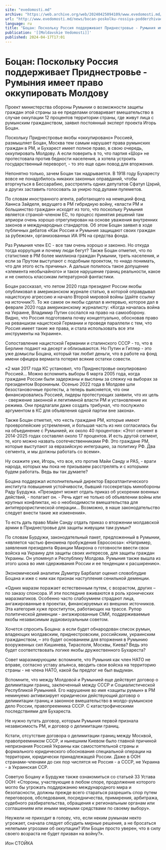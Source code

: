 ```yaml
---
site: "evedomosti.md"
archive: "https://web.archive.org/web/20240425094109/www.evedomosti.md/news/bocan-poskolku-rossiya-podderzhivaet-pridnestrove-rumyniya-i"
url: "http://www.evedomosti.md/news/bocan-poskolku-rossiya-podderzhivaet-pridnestrove-rumyniya-i"
language: ru
title: "Боцан: Поскольку Россия поддерживает Приднестровье - Румыния имеет право оккупировать Молдову"
publication: '[[Moldavskie Vedomosti]]'
published: 2024-04-17T17:01
---
```


# Боцан: Поскольку Россия поддерживает Приднестровье - Румыния имеет право оккупировать Молдову

Проект министерства обороны Румынии о возможности защиты граждан этой страны за ее пределами оговаривает вмешательство в случае оккупации 12 процентов территории страны, где живут лица с румынским гражданством, заявил постоянный эксперт проекта Игорь Боцан.

Поскольку Приднестровье якобы «оккупировано» Россией, размышляет Боцан, Москва тем самым нарушает права румынских граждан в РМ, и Бухарест имеет полное право, в свою очередь, оккупировать Молдову. А если поверить в то, что партия «Шор» не протестовала против бедности населения, а хотела устроить государственный переворот, - то это еще один повод для вторжения.

Непонятно только, зачем Боцан так надрывается. В 1918 году Бухаресту вовсе не понадобилось никаких законных оправданий, чтобы вторгнуться в Бессарабию, расстрелять одних депутатов Сфатул Цэрий, а других заставить голосовать за унирю под дулами пулеметов.

По словам иностранного агента, работающего на немецкий фонд Ханнса Зайделя, ведущего в РМ гибридную войну, «власти РМ и большинство граждан» исходят из того, что поскольку Румыния является страной-членом ЕС, то процесс принятия решений там априори очень хорошо отрегулирован на основе уважения внутренних законов и международных стандартов. Об этом Боцан заявил в ходе публичных дебатов «Как Россия и Румыния защищают своих граждан за рубежом», организованных ИА IPN на средства фонда.

Раз Румыния член ЕС - все там очень хорошо и законно. Но откуда тогда коррупция и почему люди бегут? Также Боцан отметил, что по статистике в РМ более миллиона граждан Румынии, треть населения, и если за Прутом выступают с подобным проектом, то «надо понимать, что для этого есть причины». А дальше полилось такое допущение «элемента необычайного» и такое нарушение границ реальности, какое и не снилось классикам литературной фантастики.

Боцан рассказал, что летом 2020 года президент России якобы опубликовал в американском журнале статью, в которой оправдывал нацистскую агрессию и начало Второй мировой войны (дайте ссылку на источник?). То же самое он якобы сделал в интервью, которое дал в феврале 2020 года американскому журналисту: «Когда началась война на Украине, Владимир Путин сослался на право на самооборону. Видно, что Россия подготовила почву концептуально, обосновав право на реваншизм нацистской Германии и проведя параллели с тем, что Россия имеет такие же права, и стала использовать все эти инструменты на Украине».

Сопоставление нацистской Германии и сталинского СССР - то, что в Берлине подают на десерт и облизываются. Но Путин и Гитлер - это уже домыслы Боцана, который так любит деньги, что в работе на фонд имени офицера вермахта потерял всякие остатки совести.

«2 мая 2017 года КС установил, что Приднестровье оккупировано Россией… Можно вспомнить выборы 6 марта 2005 года, когда граждане России были задержаны и высланы за слежку на выборах за президентом Ворониным. Осенью 2022 года в Молдове шли безостановочные протесты, а теперь выясняется, что они финансировались Россией, лидеры протестующих заявили, что их цель - свержение законной и легитимной власти РМ и установление их режима. Они предлагали даже создать трибунал, что послужило аргументом в КС для объявления одной партии вне закона».

Также Боцан отметил, что «есть граждане РМ, которые имеют проевропейские устремления, и большая часть из них согласилась бы на объединение с Румынией, их около 40 процентов»: «Этот сегмент в 2014-2025 годах составлял около 17 процентов. И есть другой сегмент, те, кого можно назвать соотечественниками РФ. Это граждане РМ, которые выступают за евразийскую интеграцию, за политику РФ. Два сегмента, и мы должны работать со всеми».

Ну скажите уже, Игорь, что все, кто против Майи Санду и PAS, - враги народа, которых мы пока не призываем расстрелять и с которыми будем работать. Ведь вы так думаете?

Боцана поддержал исполнительный директор Евроатлантического института повышения устойчивости, бывший госсекретарь минобороны Раду Бурдужа. «Президент может отдать приказ об ускорении военных действий, - полагает он. - Речь идет не только об объявлении войны или крупных конфликтах, но о необходимости вмешательства для антитеррористической операции… Возможно, в наше законодательство следует внести такие же изменения».

То есть дать право Майе Санду отдать приказ о вторжении молдавской армии в Приднестровье для защиты живущим там румын?

По словам Бурдужи, законодательный пакет, предложенный в Румынии, «является частью феномена пробуждения Евросоюза»: «Например, заявления президента Франции Макрона о готовности ввести свои войска на Украину для защиты своих интересов, для защиты граждан Украины. Он упомянул и Республику Молдова. Румыния также вышла из этого шока во имя сдерживания России и ее тенденции к расширению».

Экономический аналитик Думитру Барбалат оценил словоблудие Боцана и иже с ним как признак наступления сенильной деменции.

«Одних маразм поражает естественным путем, с возрастом, других – по заказу спонсора. И эти последние вживаются в роль хронических маразматиков. Особенно часто слабоумием страдают лица, ангажированные в проектах, финансируемых из внешних источников. Эта категория хуже проституток, работающих на трассе. Рупор политической деменции - ангажированные СМИ, поддерживаемые якобы независимым аудиовизуальным советом.

Хочется спросить Боцана: а если будет обнародован список румын, владеющих молдавским, приднестровским, российским, украинским гражданством, – это будет основанием для вторжения в Румынию вооруженных сил Кишинева, Тирасполя, Москвы, Киева? Ведь это будет соответствовать логике якобы дружественного Бухареста?

Совет маразмирующим: вспомните, что Румыния как член НАТО не вправе, согласно уставу альянса, вводить свои войска на территорию страны - не члена НАТО, какой бы предлог не был выдуман.

Вспомните, что между Молдовой и Румынией еще действует договор о делимитации границ, заключенный между СССР и Социалистической Республикой Румынией. Его нарушение во имя «защиты румын» в РМ неминуемо активизирует юридически действующий договор о делимитации границ и законное вмешательство в молдо-румынское дело России, правопреемника СССР. С катастрофическими последствиями для Бухареста.

Не нужно путать договор, которым Румыния первой признала независимость РМ, и договор о делимитации границ.

Кстати, отсутствие договора о делимитации границ между Москвой, правопреемником СССР, и нынешним Киевом было главной причиной непризнания Россией Украины как самостоятельной страны и формального юридического обоснования специальной операции на территории, юридически принадлежащей России. Даже в ООН странами-членами до сих пор числятся не Россия - а СССР, не Украина - а Украинская ССР.

Советую Боцану и Бурдуже также ознакомиться со статьей 33 Устава ООН: «Стороны, участвующие в любом споре, продолжение которого могло бы угрожать поддержанию международного мира и безопасности, должны прежде всего стараться разрешить спор путем переговоров, обследования, посредничества, примирения, арбитража, судебного разбирательства, обращения к региональным органам или соглашениям или иными мирными средствами по своему выбору».

Неужели не приходит в голову, что, если неким румынам некто угрожает, сначала следует обсудить мирные решения, а не бросаться нелепыми угрозами об оккупации? Или Боцан просто уверен, что в силу своего возраста не будет призван на войну?».

Ион СТОЙКА
